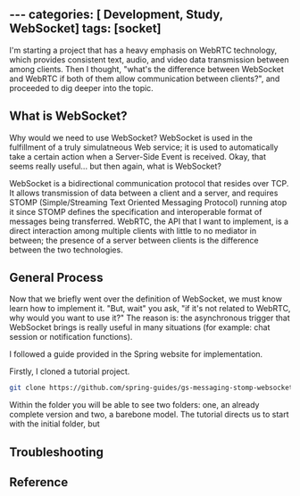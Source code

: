 ﻿﻿---
categories: [ Development, Study, WebSocket]
tags: [socket] 
---

I'm starting a project that has a heavy emphasis on WebRTC technology, which provides consistent text, audio, and video data transmission between among clients. Then I thought, "what's the difference between WebSocket and WebRTC if both of them allow communication between clients?", and proceeded to dig deeper into the topic.

## What is WebSocket?
Why would we need to use WebSocket? WebSocket is used in the fulfillment of a truly simulatneous Web service; it is used to automatically take a certain action when a Server-Side Event is received. Okay, that seems really useful... but then again, what is WebSocket?

WebSocket is a bidirectional communication protocol that resides over TCP. It allows transmission of data between a client and a server, and requires STOMP (Simple/Streaming Text Oriented Messaging Protocol) running atop it since STOMP defines the specification and interoperable format of messages being transferred. WebRTC, the API that I want to implement, is a direct interaction among multiple clients with little to no mediator in between; the presence of a server between clients is the difference between the two technologies.

## General Process

Now that we briefly went over the definition of WebSocket, we must know learn how to implement it. "But, wait" you ask, "if it's not related to WebRTC, why would you want to use it?" The reason is: the asynchronous trigger that WebSocket brings is really useful in many situations (for example: chat session or notification functions). 

I followed a guide provided in the Spring website for implementation. 

Firstly, I cloned a tutorial project.
```bash
git clone https://github.com/spring-guides/gs-messaging-stomp-websocket.git
```
Within the folder you will be able to see two folders: one, an already complete version and two, a barebone model. The tutorial directs us to start with the initial folder, but 
## Troubleshooting

## Reference

